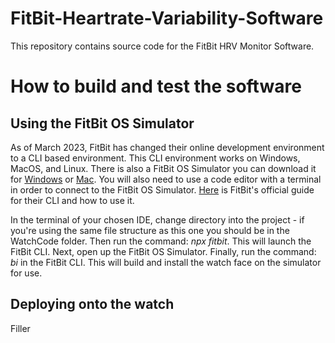 # FitBit-Heartrate-Variability-Software
This repository contains source code for the FitBit HRV Monitor Software. 

# How to build and test the software
## Using the FitBit OS Simulator
As of March 2023, FitBit has changed their online development environment to a CLI based environment. This CLI environment works on Windows,
MacOS, and Linux. There is also a FitBit OS Simulator you can download it for [Windows](https://simulator-updates.fitbit.com/download/stable/win)
or [Mac](https://simulator-updates.fitbit.com/download/stable/mac). You will also need to use a code editor with a terminal in order to connect
to the FitBit OS Simulator. [Here](https://dev.fitbit.com/build/guides/command-line-interface/) is FitBit's official guide for their CLI and how
to use it.

In the terminal of your chosen IDE, change directory into the project - if you're using the same file structure as this one you should be
in the WatchCode folder. Then run the command: *npx fitbit*. This will launch the FitBit CLI. Next, open up the FitBit OS Simulator. Finally,
run the command: *bi* in the FitBit CLI. This will build and install the watch face on the simulator for use.

## Deploying onto the watch
Filler
